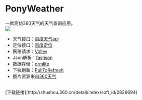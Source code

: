 # PonyWeather
一款高仿360天气的天气查询应用。<br>
![](https://github.com/ChanWong21/Weather/blob/master/screenshot/screenshot.gif)<br>
* 天气接口：[百度天气api](http://blog.csdn.net/yongyinmg/article/details/36682683)
* 定位接口：[百度定位](http://developer.baidu.com/map/)
* 网络请求：[Volley](https://developer.android.com/training/volley/index.html)
* Json解析：[fastjson](https://github.com/alibaba/fastjson)
* 数据存储：[ormlite](https://github.com/j256/ormlite-android)
* 下拉刷新：[PullToRefresh](https://github.com/chrisbanes/Android-PullToRefresh)
* 图片资源来自[360天气](http://zhushou.360.cn/detail/index/soft_id/92235)<br>
<br>
[下载链接](http://zhushou.360.cn/detail/index/soft_id/2826694)

